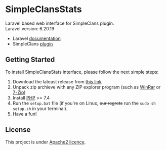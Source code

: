 # SimpleClansStats

Laravel based web interface for SimpleClans plugin. <br>
Laravel version: 6.20.19

* Laravel [documentation](https://laravel.com/docs)
* SimpleClans [plugin](https://github.com/RoinujNosde/SimpleClans)

## Getting Started
To install SimpleClansStats interface, please follow the next simple steps:
1. Download the lateast release from [this link](https://github.com/Tomut0/SimpleClansStats/releases)
2. Unpack zip archieve with any ZIP explorer program (such as [WinRar](https://www.win-rar.com/download.html?&L=0) or [7-Zip](https://www.7-zip.org/download.html))
3. Install [PHP](https://www.php.net/downloads) >= 7.4
4. Run the  `setup.bat` file (if you're on Linux, ~~our regrets~~ run the `sudo sh setup.sh` in your terminal).
5. Have a fun! 
## License

This project is under [Apache2 licence](https://github.com/Tomut0/SimpleClansStats/blob/main/LICENSE).
